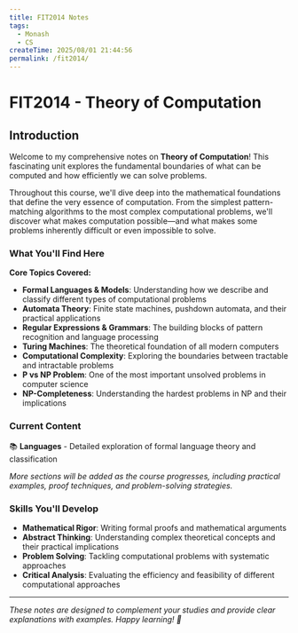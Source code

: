 ```yaml
---
title: FIT2014 Notes
tags:
  - Monash
  - CS
createTime: 2025/08/01 21:44:56
permalink: /fit2014/
---
```


# FIT2014 - Theory of Computation

## Introduction

Welcome to my comprehensive notes on **Theory of Computation**! This fascinating unit explores the fundamental boundaries of what can be computed and how efficiently we can solve problems.

Throughout this course, we'll dive deep into the mathematical foundations that define the very essence of computation. From the simplest pattern-matching algorithms to the most complex computational problems, we'll discover what makes computation possible—and what makes some problems inherently difficult or even impossible to solve.

### What You'll Find Here

**Core Topics Covered:**
- **Formal Languages & Models**: Understanding how we describe and classify different types of computational problems
- **Automata Theory**: Finite state machines, pushdown automata, and their practical applications
- **Regular Expressions & Grammars**: The building blocks of pattern recognition and language processing
- **Turing Machines**: The theoretical foundation of all modern computers
- **Computational Complexity**: Exploring the boundaries between tractable and intractable problems
- **P vs NP Problem**: One of the most important unsolved problems in computer science
- **NP-Completeness**: Understanding the hardest problems in NP and their implications

### Current Content

📚 **Languages** - Detailed exploration of formal language theory and classification

*More sections will be added as the course progresses, including practical examples, proof techniques, and problem-solving strategies.*

### Skills You'll Develop

- **Mathematical Rigor**: Writing formal proofs and mathematical arguments
- **Abstract Thinking**: Understanding complex theoretical concepts and their practical implications
- **Problem Solving**: Tackling computational problems with systematic approaches
- **Critical Analysis**: Evaluating the efficiency and feasibility of different computational approaches

---

*These notes are designed to complement your studies and provide clear explanations with examples. Happy learning! 🚀*